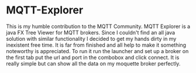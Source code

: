 # MQTT-Explorer
This is my humble contribution to the MQTT Community.
MQTT Explorer is a java FX Tree Viewer for MQTT brokers.
Since I couldn't find an all java solution with similar functionality I decided to get my hands dirty in my inexistent free time.
It is far from finished and all help to make it something noteworthy is appreciated.
To run it run the launcher and set up a broker on the first tab put the url and port in the combobox and click connect.
It is really simple but can show all the data on my moquette broker perfectly.

